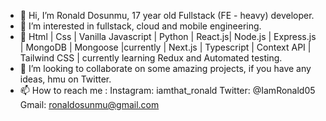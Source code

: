 - 👋 Hi, I’m Ronald Dosunmu, 17 year old Fullstack (FE - heavy) developer.
- 👀 I’m interested in fullstack, cloud and mobile engineering. 
- 🌱 Html | Css | Vanilla Javascript | Python | React.js| Node.js | Express.js | MongoDB | Mongoose |currently | Next.js | Typescript | Context API | Tailwind CSS | currently learning Redux and Automated testing. 
- 💞️ I’m looking to collaborate on some amazing projects, if you have any ideas, hmu on Twitter.
- 📫 How to reach me :
Instagram: iamthat_ronald
Twitter: @IamRonald05
Gmail: ronaldosunmu@gmail.com

<!---
Iamronaldosunmu/Iamronaldosunmu is a ✨ special ✨ repository because its `README.md` (this file) appears on your GitHub profile.
You can click the Preview link to take a look at your changes.
--->

